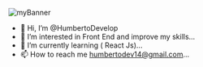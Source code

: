 ![myBanner](https://ese.githubusercontent/HumbertoDevelop/HumbertoDevelop/main/20220220_174159_0000.png)
- 👋 Hi, I’m @HumbertoDevelop
- 👀 I’m interested in Front End and improve my skills...
- 🌱 I’m currently learning ( React Js)...
- 📫 How to reach me humbertodev14@gmail.com...


